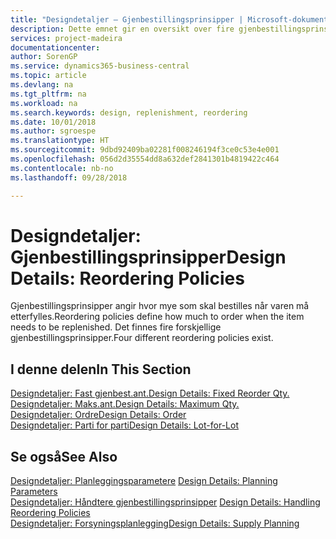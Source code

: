 ```yaml
---
title: "Designdetaljer – Gjenbestillingsprinsipper | Microsoft-dokumentasjon"
description: Dette emnet gir en oversikt over fire gjenbestillingsprinsippene som er tilgjengelige for etterfylling.
services: project-madeira
documentationcenter: 
author: SorenGP
ms.service: dynamics365-business-central
ms.topic: article
ms.devlang: na
ms.tgt_pltfrm: na
ms.workload: na
ms.search.keywords: design, replenishment, reordering
ms.date: 10/01/2018
ms.author: sgroespe
ms.translationtype: HT
ms.sourcegitcommit: 9dbd92409ba02281f008246194f3ce0c53e4e001
ms.openlocfilehash: 056d2d35554dd8a632def2841301b4819422c464
ms.contentlocale: nb-no
ms.lasthandoff: 09/28/2018

---
```

# <a name="design-details-reordering-policies"></a><span data-ttu-id="26ccf-103">Designdetaljer: Gjenbestillingsprinsipper</span><span class="sxs-lookup"><span data-stu-id="26ccf-103">Design Details: Reordering Policies</span></span>
<span data-ttu-id="26ccf-104">Gjenbestillingsprinsipper angir hvor mye som skal bestilles når varen må etterfylles.</span><span class="sxs-lookup"><span data-stu-id="26ccf-104">Reordering policies define how much to order when the item needs to be replenished.</span></span> <span data-ttu-id="26ccf-105">Det finnes fire forskjellige gjenbestillingsprinsipper.</span><span class="sxs-lookup"><span data-stu-id="26ccf-105">Four different reordering policies exist.</span></span>  

## <a name="in-this-section"></a><span data-ttu-id="26ccf-106">I denne delen</span><span class="sxs-lookup"><span data-stu-id="26ccf-106">In This Section</span></span>  
[<span data-ttu-id="26ccf-107">Designdetaljer: Fast gjenbest.ant.</span><span class="sxs-lookup"><span data-stu-id="26ccf-107">Design Details: Fixed Reorder Qty.</span></span>](design-details-fixed-reorder-qty.md)  
[<span data-ttu-id="26ccf-108">Designdetaljer: Maks.ant.</span><span class="sxs-lookup"><span data-stu-id="26ccf-108">Design Details: Maximum Qty.</span></span>](design-details-maximum-qty.md)  
[<span data-ttu-id="26ccf-109">Designdetaljer: Ordre</span><span class="sxs-lookup"><span data-stu-id="26ccf-109">Design Details: Order</span></span>](design-details-order.md)  
[<span data-ttu-id="26ccf-110">Designdetaljer: Parti for parti</span><span class="sxs-lookup"><span data-stu-id="26ccf-110">Design Details: Lot-for-Lot</span></span>](design-details-lot-for-lot.md)  

## <a name="see-also"></a><span data-ttu-id="26ccf-111">Se også</span><span class="sxs-lookup"><span data-stu-id="26ccf-111">See Also</span></span>  
<span data-ttu-id="26ccf-112">[Designdetaljer: Planleggingsparametere](design-details-planning-parameters.md) </span><span class="sxs-lookup"><span data-stu-id="26ccf-112">[Design Details: Planning Parameters](design-details-planning-parameters.md) </span></span>  
<span data-ttu-id="26ccf-113">[Designdetaljer: Håndtere gjenbestillingsprinsipper](design-details-handling-reordering-policies.md) </span><span class="sxs-lookup"><span data-stu-id="26ccf-113">[Design Details: Handling Reordering Policies](design-details-handling-reordering-policies.md) </span></span>  
[<span data-ttu-id="26ccf-114">Designdetaljer: Forsyningsplanlegging</span><span class="sxs-lookup"><span data-stu-id="26ccf-114">Design Details: Supply Planning</span></span>](design-details-supply-planning.md)

